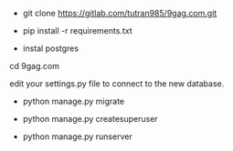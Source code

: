 - git clone https://gitlab.com/tutran985/9gag.com.git



- pip install -r  requirements.txt

- instal postgres


cd 9gag.com

edit your settings.py file to connect to the new database.

- python manage.py migrate

- python manage.py createsuperuser

- python manage.py runserver